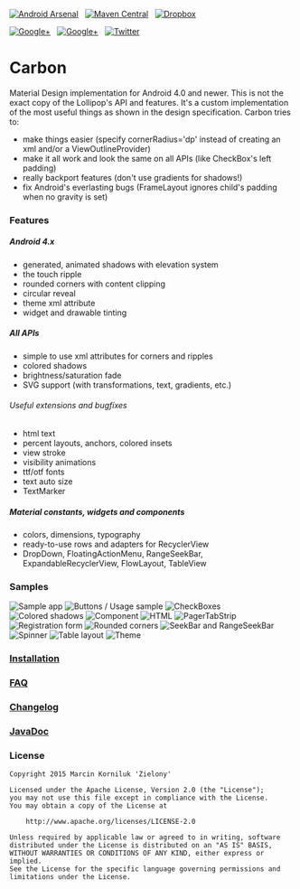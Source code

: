 [![Android Arsenal](https://img.shields.io/badge/Android%20Arsenal-Carbon-brightgreen.svg?style=flat)](https://android-arsenal.com/details/1/1491)&nbsp;&nbsp;
[![Maven Central](https://img.shields.io/badge/Maven%20Central-0.15.3-brightgreen.svg)](https://oss.sonatype.org/content/groups/public/tk/zielony/carbon/0.15.3/)&nbsp;&nbsp;
[![Dropbox](https://img.shields.io/badge/Dropbox-Sample%20app-brightgreen.svg)](https://www.dropbox.com/s/wllgpan9cl01mh3/samples.apk?raw=1)

[![Google+](https://img.shields.io/badge/Google+-Zielony-red.svg)](https://plus.google.com/u/2/109054799904873578131)&nbsp;&nbsp;
[![Google+](https://img.shields.io/badge/Google+-Carbon-red.svg)](https://plus.google.com/u/1/communities/111973718340428039040)&nbsp;&nbsp;
[![Twitter](https://img.shields.io/badge/Twitter-GreenMakesApps-blue.svg)](https://twitter.com/GreenMakesApps)

Carbon
================
Material Design implementation for Android 4.0 and newer. This is not the exact copy of the Lollipop's API and features. It's a custom implementation of the most useful things as shown in the design specification. Carbon tries to:

 - make things easier (specify cornerRadius='dp' instead of creating an xml and/or a ViewOutlineProvider)
 - make it all work and look the same on all APIs (like CheckBox's left padding)
 - really backport features (don't use gradients for shadows!)
 - fix Android's everlasting bugs (FrameLayout ignores child's padding when no gravity is set)

### Features

##### Android 4.x

 - generated, animated shadows with elevation system
 - the touch ripple
 - rounded corners with content clipping
 - circular reveal
 - theme xml attribute
 - widget and drawable tinting

##### All APIs

 - simple to use xml attributes for corners and ripples
 - colored shadows
 - brightness/saturation fade
 - SVG support (with transformations, text, gradients, etc.)
 
###### Useful extensions and bugfixes

 - html text
 - percent layouts, anchors, colored insets
 - view stroke
 - visibility animations
 - ttf/otf fonts
 - text auto size
 - TextMarker

##### Material constants, widgets and components

 - colors, dimensions, typography
 - ready-to-use rows and adapters for RecyclerView
 - DropDown, FloatingActionMenu, RangeSeekBar, ExpandableRecyclerView, FlowLayout, TableView

### Samples
![Sample app](https://github.com/ZieIony/Carbon/blob/master/images/sampleapp.png)
![Buttons / Usage sample](https://github.com/ZieIony/Carbon/blob/master/images/buttonsusage.png)
![CheckBoxes](https://github.com/ZieIony/Carbon/blob/master/images/checkboxes.png)
![Colored shadows](https://github.com/ZieIony/Carbon/blob/master/images/coloredshadows.png)
![Component](https://github.com/ZieIony/Carbon/blob/master/images/component.png)
![HTML](https://github.com/ZieIony/Carbon/blob/master/images/html.png)
![PagerTabStrip](https://github.com/ZieIony/Carbon/blob/master/images/pagertabstrip.png)
![Registration form](https://github.com/ZieIony/Carbon/blob/master/images/registrationform.png)
![Rounded corners](https://github.com/ZieIony/Carbon/blob/master/images/roundedcorners.png)
![SeekBar and RangeSeekBar](https://github.com/ZieIony/Carbon/blob/master/images/seekbar.png)
![Spinner](https://github.com/ZieIony/Carbon/blob/master/images/spinner.png)
![Table layout](https://github.com/ZieIony/Carbon/blob/master/images/tablelayout.png)
![Theme](https://github.com/ZieIony/Carbon/blob/master/images/theme.png)

### [Installation](https://github.com/ZieIony/Carbon/wiki/Installation)

### [FAQ](https://github.com/ZieIony/Carbon/wiki/FAQ)

### [Changelog](https://github.com/ZieIony/Carbon/wiki/Changelog)

### [JavaDoc](http://zieiony.github.io/Carbon/javadoc/)

### License
```
Copyright 2015 Marcin Korniluk 'Zielony'

Licensed under the Apache License, Version 2.0 (the "License");
you may not use this file except in compliance with the License.
You may obtain a copy of the License at

    http://www.apache.org/licenses/LICENSE-2.0

Unless required by applicable law or agreed to in writing, software
distributed under the License is distributed on an "AS IS" BASIS,
WITHOUT WARRANTIES OR CONDITIONS OF ANY KIND, either express or implied.
See the License for the specific language governing permissions and
limitations under the License.
```
